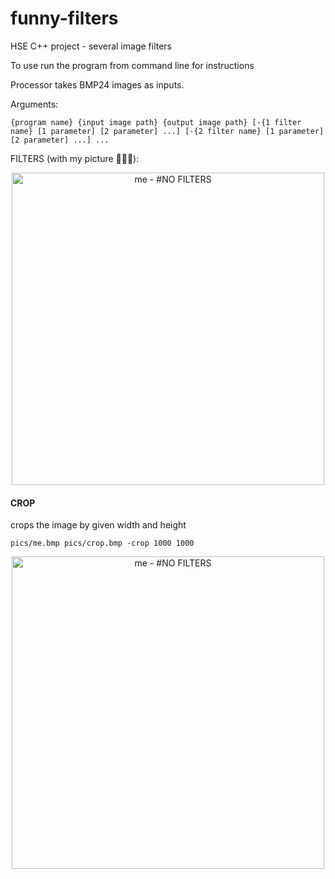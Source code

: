 # funny-filters
HSE C++ project - several image filters

To use run the program from command line for instructions

Processor takes BMP24 images as inputs. 

Arguments:

`{program name} {input image path} {output image path} [-{1 filter name} [1 parameter] [2 parameter] ...] [-{2 filter name} [1 parameter] [2 parameter] ...] ...`


FILTERS (with my picture 💅💅💅):


<p style="text-align:center;"><image
	src="https://github.com/Cherlyonok/funny-filters/raw/main/pics/me.bmp"
	alt="me - #NO FILTERS"
	height = "500"
	width = "500"
	class="center">

#### CROP 
crops the image by given width and height

`pics/me.bmp pics/crop.bmp -crop 1000 1000`

	
<p style="text-align:center;"><image
		src="https://github.com/Cherlyonok/funny-filters/raw/main/pics/crop.bmp"
		alt="me - #NO FILTERS"
		height = "500"
		width = "500"
		class="center">
		
		
		